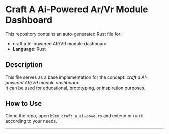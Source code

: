 # Craft A Ai-Powered Ar/Vr Module Dashboard

This repository contains an auto-generated Rust file for:

- craft a AI-powered AR/VR module dashboard
- **Language**: Rust

## Description

This file serves as a base implementation for the concept: *craft a AI-powered AR/VR module dashboard*.  
It can be used for educational, prototyping, or inspiration purposes.

## How to Use

Clone the repo, open `b9eo_craft_a_ai-powe.rs` and extend or run it according to your needs.

---


